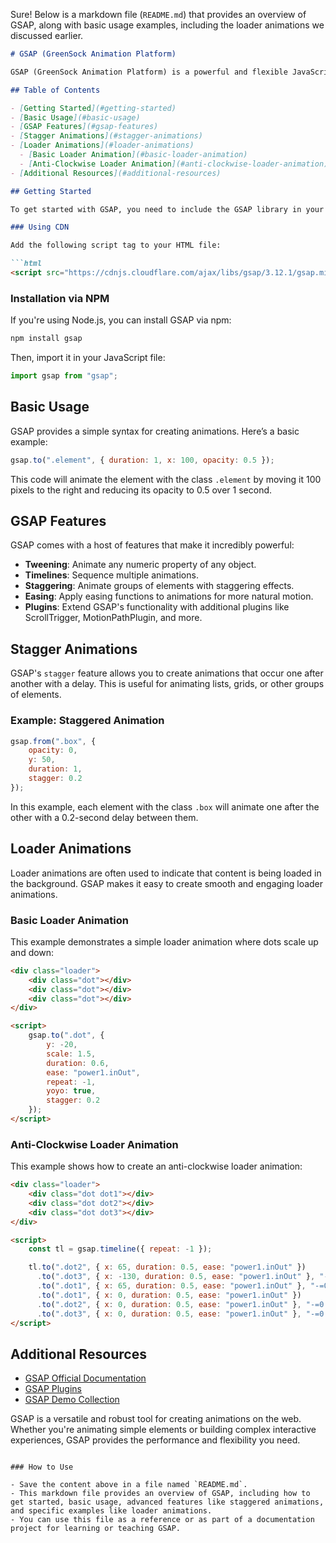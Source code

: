 Sure! Below is a markdown file (`README.md`) that provides an overview of GSAP, along with basic usage examples, including the loader animations we discussed earlier.

```markdown
# GSAP (GreenSock Animation Platform)

GSAP (GreenSock Animation Platform) is a powerful and flexible JavaScript library for creating high-performance animations that work across all major browsers. It is widely used for creating complex animations on the web, including page transitions, interactive elements, and loader animations.

## Table of Contents

- [Getting Started](#getting-started)
- [Basic Usage](#basic-usage)
- [GSAP Features](#gsap-features)
- [Stagger Animations](#stagger-animations)
- [Loader Animations](#loader-animations)
  - [Basic Loader Animation](#basic-loader-animation)
  - [Anti-Clockwise Loader Animation](#anti-clockwise-loader-animation)
- [Additional Resources](#additional-resources)

## Getting Started

To get started with GSAP, you need to include the GSAP library in your project. You can do this by using a CDN or by downloading the library.

### Using CDN

Add the following script tag to your HTML file:

```html
<script src="https://cdnjs.cloudflare.com/ajax/libs/gsap/3.12.1/gsap.min.js"></script>
```

### Installation via NPM

If you're using Node.js, you can install GSAP via npm:

```bash
npm install gsap
```

Then, import it in your JavaScript file:

```javascript
import gsap from "gsap";
```

## Basic Usage

GSAP provides a simple syntax for creating animations. Here’s a basic example:

```javascript
gsap.to(".element", { duration: 1, x: 100, opacity: 0.5 });
```

This code will animate the element with the class `.element` by moving it 100 pixels to the right and reducing its opacity to 0.5 over 1 second.

## GSAP Features

GSAP comes with a host of features that make it incredibly powerful:

- **Tweening**: Animate any numeric property of any object.
- **Timelines**: Sequence multiple animations.
- **Staggering**: Animate groups of elements with staggering effects.
- **Easing**: Apply easing functions to animations for more natural motion.
- **Plugins**: Extend GSAP's functionality with additional plugins like ScrollTrigger, MotionPathPlugin, and more.

## Stagger Animations

GSAP's `stagger` feature allows you to create animations that occur one after another with a delay. This is useful for animating lists, grids, or other groups of elements.

### Example: Staggered Animation

```javascript
gsap.from(".box", {
    opacity: 0,
    y: 50,
    duration: 1,
    stagger: 0.2
});
```

In this example, each element with the class `.box` will animate one after the other with a 0.2-second delay between them.

## Loader Animations

Loader animations are often used to indicate that content is being loaded in the background. GSAP makes it easy to create smooth and engaging loader animations.

### Basic Loader Animation

This example demonstrates a simple loader animation where dots scale up and down:

```html
<div class="loader">
    <div class="dot"></div>
    <div class="dot"></div>
    <div class="dot"></div>
</div>

<script>
    gsap.to(".dot", {
        y: -20,
        scale: 1.5,
        duration: 0.6,
        ease: "power1.inOut",
        repeat: -1,
        yoyo: true,
        stagger: 0.2
    });
</script>
```

### Anti-Clockwise Loader Animation

This example shows how to create an anti-clockwise loader animation:

```html
<div class="loader">
    <div class="dot dot1"></div>
    <div class="dot dot2"></div>
    <div class="dot dot3"></div>
</div>

<script>
    const tl = gsap.timeline({ repeat: -1 });

    tl.to(".dot2", { x: 65, duration: 0.5, ease: "power1.inOut" })
      .to(".dot3", { x: -130, duration: 0.5, ease: "power1.inOut" }, "-=0.5")
      .to(".dot1", { x: 65, duration: 0.5, ease: "power1.inOut" }, "-=0.5")
      .to(".dot1", { x: 0, duration: 0.5, ease: "power1.inOut" })
      .to(".dot2", { x: 0, duration: 0.5, ease: "power1.inOut" }, "-=0.5")
      .to(".dot3", { x: 0, duration: 0.5, ease: "power1.inOut" }, "-=0.5");
</script>
```

## Additional Resources

- [GSAP Official Documentation](https://greensock.com/docs/)
- [GSAP Plugins](https://greensock.com/docs/v3/Plugins)
- [GSAP Demo Collection](https://greensock.com/showcase/)

GSAP is a versatile and robust tool for creating animations on the web. Whether you're animating simple elements or building complex interactive experiences, GSAP provides the performance and flexibility you need.
```

### How to Use

- Save the content above in a file named `README.md`.
- This markdown file provides an overview of GSAP, including how to get started, basic usage, advanced features like staggered animations, and specific examples like loader animations.
- You can use this file as a reference or as part of a documentation project for learning or teaching GSAP.
